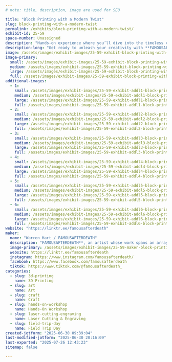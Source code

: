 ```yaml
---
# note: title, description, image are used for SEO

title: "Block Printing with a Modern Twist"
slug: block-printing-with-a-modern-twist
permalink: /exhibits/block-printing-with-a-modern-twist/
exhibit-id: 25-59
space-number: Unassigned
description: "Hands-on experience where you’ll dive into the timeless craft of block printing with a modern twist."
description-long: "Get ready to unleash your creativity with **FAMOUSAFTERDEATH**, an artist whose work spans an array of fascinating mediums—from art on antique books to 3D printed toys and intricate laser-cut designs! Ever wondered what it’s like to make your own block print? Now’s your chance! Swing by my booth for a hands-on experience where you’ll dive into the timeless craft of block printing—with a fresh, modern twist. Choose from a selection of unique designs, and create a one-of-a-kind print to take home. Don't miss out—come make something unforgettable with me. See you there!"
image: /assets/images/exhibit-images/25-59-exhibit-block-printing-with-a-modern-twist-496111699-18502440415002174-5764717213979508654-n-1-large.jpg
image-primary: 
  small: /assets/images/exhibit-images/25-59-exhibit-block-printing-with-a-modern-twist-496111699-18502440415002174-5764717213979508654-n-1-small.jpg
  medium: /assets/images/exhibit-images/25-59-exhibit-block-printing-with-a-modern-twist-496111699-18502440415002174-5764717213979508654-n-1-medium.jpg
  large: /assets/images/exhibit-images/25-59-exhibit-block-printing-with-a-modern-twist-496111699-18502440415002174-5764717213979508654-n-1-large.jpg
  full: /assets/images/exhibit-images/25-59-exhibit-block-printing-with-a-modern-twist-496111699-18502440415002174-5764717213979508654-n-1-full.jpg
additional-images: 
  - 1:
    small: /assets/images/exhibit-images/25-59-exhibit-addl1-block-printing-with-a-modern-twist-496157528-18502440400002174-1648127767764606573-n-1-small.jpg
    medium: /assets/images/exhibit-images/25-59-exhibit-addl1-block-printing-with-a-modern-twist-496157528-18502440400002174-1648127767764606573-n-1-medium.jpg
    large: /assets/images/exhibit-images/25-59-exhibit-addl1-block-printing-with-a-modern-twist-496157528-18502440400002174-1648127767764606573-n-1-large.jpg
    full: /assets/images/exhibit-images/25-59-exhibit-addl1-block-printing-with-a-modern-twist-496157528-18502440400002174-1648127767764606573-n-1-full.jpg
  - 2:
    small: /assets/images/exhibit-images/25-59-exhibit-addl2-block-printing-with-a-modern-twist-466388928-18472700764015421-6510475009568000036-n-small.jpg
    medium: /assets/images/exhibit-images/25-59-exhibit-addl2-block-printing-with-a-modern-twist-466388928-18472700764015421-6510475009568000036-n-medium.jpg
    large: /assets/images/exhibit-images/25-59-exhibit-addl2-block-printing-with-a-modern-twist-466388928-18472700764015421-6510475009568000036-n-large.jpg
    full: /assets/images/exhibit-images/25-59-exhibit-addl2-block-printing-with-a-modern-twist-466388928-18472700764015421-6510475009568000036-n-full.jpg
  - 3:
    small: /assets/images/exhibit-images/25-59-exhibit-addl3-block-printing-with-a-modern-twist-496073647-18502440385002174-285378356837594473-n-1-small.jpg
    medium: /assets/images/exhibit-images/25-59-exhibit-addl3-block-printing-with-a-modern-twist-496073647-18502440385002174-285378356837594473-n-1-medium.jpg
    large: /assets/images/exhibit-images/25-59-exhibit-addl3-block-printing-with-a-modern-twist-496073647-18502440385002174-285378356837594473-n-1-large.jpg
    full: /assets/images/exhibit-images/25-59-exhibit-addl3-block-printing-with-a-modern-twist-496073647-18502440385002174-285378356837594473-n-1-full.jpg
  - 4:
    small: /assets/images/exhibit-images/25-59-exhibit-addl4-block-printing-with-a-modern-twist-466532947-18472700755015421-8346518311460922599-n-small.jpg
    medium: /assets/images/exhibit-images/25-59-exhibit-addl4-block-printing-with-a-modern-twist-466532947-18472700755015421-8346518311460922599-n-medium.jpg
    large: /assets/images/exhibit-images/25-59-exhibit-addl4-block-printing-with-a-modern-twist-466532947-18472700755015421-8346518311460922599-n-large.jpg
    full: /assets/images/exhibit-images/25-59-exhibit-addl4-block-printing-with-a-modern-twist-466532947-18472700755015421-8346518311460922599-n-full.jpg
  - 5:
    small: /assets/images/exhibit-images/25-59-exhibit-addl5-block-printing-with-a-modern-twist-466926127-18472700773015421-7791683548183891848-n-small.jpg
    medium: /assets/images/exhibit-images/25-59-exhibit-addl5-block-printing-with-a-modern-twist-466926127-18472700773015421-7791683548183891848-n-medium.jpg
    large: /assets/images/exhibit-images/25-59-exhibit-addl5-block-printing-with-a-modern-twist-466926127-18472700773015421-7791683548183891848-n-large.jpg
    full: /assets/images/exhibit-images/25-59-exhibit-addl5-block-printing-with-a-modern-twist-466926127-18472700773015421-7791683548183891848-n-full.jpg
  - 6:
    small: /assets/images/exhibit-images/25-59-exhibit-addl6-block-printing-with-a-modern-twist-496111699-18502440415002174-5764717213979508654-n-1-6565-small.jpg
    medium: /assets/images/exhibit-images/25-59-exhibit-addl6-block-printing-with-a-modern-twist-496111699-18502440415002174-5764717213979508654-n-1-6565-medium.jpg
    large: /assets/images/exhibit-images/25-59-exhibit-addl6-block-printing-with-a-modern-twist-496111699-18502440415002174-5764717213979508654-n-1-6565-large.jpg
    full: /assets/images/exhibit-images/25-59-exhibit-addl6-block-printing-with-a-modern-twist-496111699-18502440415002174-5764717213979508654-n-1-6565-full.jpg
website: "https://linktr.ee/famousafterdeath"
maker: 
  name: "Warren Hart / FAMOUSAFTERDEATH"
  description: "FAMOUSAFTERDEATH**, an artist whose work spans an array of fascinating mediums—from art on antique books to 3D printed toys and intricate laser-cut designs!"
  image-primary: /assets/images/exhibit-images/25-59-maker-block-printing-with-a-modern-twist-deadbook-medium.png
  website: https://linktr.ee/famousafterdeath
  instagram: https://www.instagram.com/famousafterdeath/
  facebook: https://www.facebook.com/famousafterdeath
  tiktok: https://www.tiktok.com/@famousafterdeath_
categories: 
  - slug: 3d-printing
    name: 3D Printing
  - slug: art
    name: Art
  - slug: craft
    name: Craft
  - slug: hands-on-workshop
    name: Hands-On Workshop
  - slug: laser-cutting-engraving
    name: Laser Cutting & Engraving
  - slug: field-trip-day
    name: Field Trip Day
created-jotform: "2025-06-30 09:39:04"
last-modified-jotform: "2025-06-30 20:16:09"
last-exported: "2025-07-26 12:43:23"
sitemap: false

---
```

